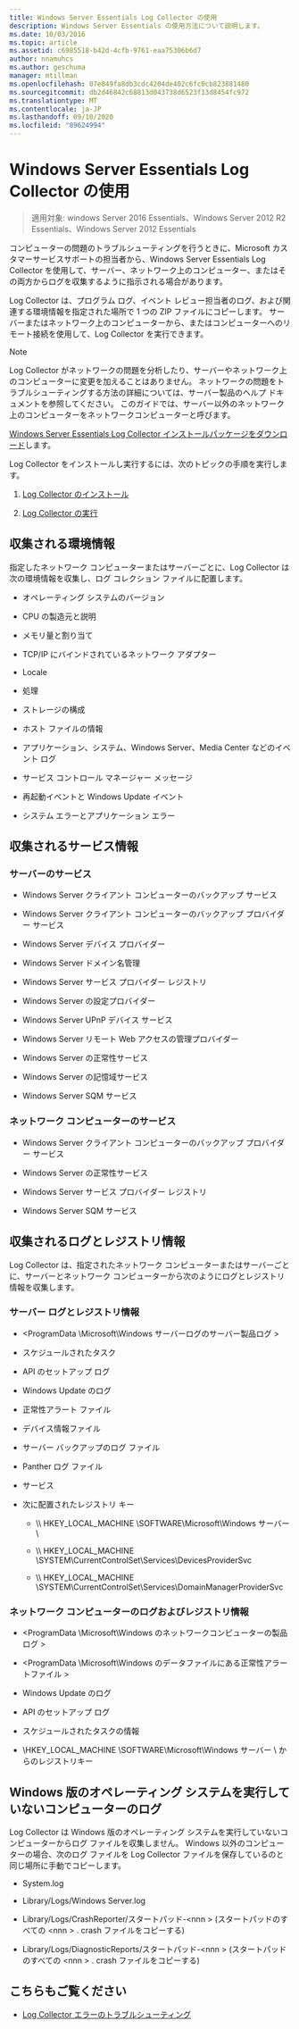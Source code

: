 ```yaml
---
title: Windows Server Essentials Log Collector の使用
description: Windows Server Essentials の使用方法について説明します。
ms.date: 10/03/2016
ms.topic: article
ms.assetid: c6985518-b42d-4cfb-9761-eaa75306b6d7
author: nnamuhcs
ms.author: geschuma
manager: mtillman
ms.openlocfilehash: 07e849fa8db3cdc4204de402c6fc0cb823881480
ms.sourcegitcommit: db2d46842c68813d043738d6523f13d8454fc972
ms.translationtype: MT
ms.contentlocale: ja-JP
ms.lasthandoff: 09/10/2020
ms.locfileid: "89624994"
---
```

# <a name="use-the-windows-server-essentials-log-collector"></a>Windows Server Essentials Log Collector の使用

>適用対象: windows Server 2016 Essentials、Windows Server 2012 R2 Essentials、Windows Server 2012 Essentials

コンピューターの問題のトラブルシューティングを行うときに、Microsoft カスタマーサービスサポートの担当者から、Windows Server Essentials Log Collector を使用して、サーバー、ネットワーク上のコンピューター、またはその両方からログを収集するように指示される場合があります。

 Log Collector は、プログラム ログ、イベント レビュー担当者のログ、および関連する環境情報を指定された場所で 1 つの ZIP ファイルにコピーします。 サーバーまたはネットワーク上のコンピューターから、またはコンピューターへのリモート接続を使用して、Log Collector を実行できます。

> [!NOTE]
>Log Collector がネットワークの問題を分析したり、サーバーやネットワーク上のコンピューターに変更を加えることはありません。 ネットワークの問題をトラブルシューティングする方法の詳細については、サーバー製品のヘルプ ドキュメントを参照してください。
>このガイドでは、サーバー以外のネットワーク上のコンピューターをネットワークコンピューターと呼びます。
>
>[Windows Server Essentials Log Collector インストールパッケージをダウンロード](https://www.microsoft.com/download/details.aspx?id=34821)します。

 Log Collector をインストールし実行するには、次のトピックの手順を実行します。

1. [Log Collector のインストール](../support/Install-the-Windows-Server-Essentials-Log-Collector.md)

2. [Log Collector の実行](../support/Run-the-Windows-Server-Essentials-Log-Collector.md)


## <a name="environment-information-collected"></a>収集される環境情報
 指定したネットワーク コンピューターまたはサーバーごとに、Log Collector は次の環境情報を収集し、ログ コレクション ファイルに配置します。

-   オペレーティング システムのバージョン

-   CPU の製造元と説明

-   メモリ量と割り当て

-   TCP/IP にバインドされているネットワーク アダプター

-   Locale

-   処理

-   ストレージの構成

-   ホスト ファイルの情報

-   アプリケーション、システム、Windows Server、Media Center などのイベント ログ

-   サービス コントロール マネージャー メッセージ

-   再起動イベントと Windows Update イベント

-   システム エラーとアプリケーション エラー

## <a name="services-information-collected"></a>収集されるサービス情報

### <a name="server-services"></a>サーバーのサービス

-   Windows Server クライアント コンピューターのバックアップ サービス

-   Windows Server クライアント コンピューターのバックアップ プロバイダー サービス

-   Windows Server デバイス プロバイダー

-   Windows Server ドメイン名管理

-   Windows Server サービス プロバイダー レジストリ

-   Windows Server の設定プロバイダー

-   Windows Server UPnP デバイス サービス

-   Windows Server リモート Web アクセスの管理プロバイダー

-   Windows Server の正常性サービス

-   Windows Server の記憶域サービス

-   Windows Server SQM サービス

### <a name="network-computer-services"></a>ネットワーク コンピューターのサービス

-   Windows Server クライアント コンピューターのバックアップ プロバイダー サービス

-   Windows Server の正常性サービス

-   Windows Server サービス プロバイダー レジストリ

-   Windows Server SQM サービス

## <a name="logs-and-registry-information-collected"></a>収集されるログとレジストリ情報
 Log Collector は、指定されたネットワーク コンピューターまたはサーバーごとに、サーバーとネットワーク コンピューターから次のようにログとレジストリ情報を収集します。

### <a name="server-logs-and-registry-information"></a>サーバー ログとレジストリ情報

-   <ProgramData \Microsoft\Windows サーバーログのサーバー製品ログ \>

-   スケジュールされたタスク

-   API のセットアップ ログ

-   Windows Update のログ

-   正常性アラート ファイル

-   デバイス情報ファイル

-   サーバー バックアップのログ ファイル

-   Panther ログ ファイル

-   サービス

-   次に配置されたレジストリ キー

    -   \\\ HKEY_LOCAL_MACHINE \SOFTWARE\Microsoft\Windows サーバー \

    -   \\\ HKEY_LOCAL_MACHINE \SYSTEM\CurrentControlSet\Services\DevicesProviderSvc

    -   \\\ HKEY_LOCAL_MACHINE \SYSTEM\CurrentControlSet\Services\DomainManagerProviderSvc

### <a name="network-computer-logs-and-registry-information"></a>ネットワーク コンピューターのログおよびレジストリ情報

-   <ProgramData \Microsoft\Windows のネットワークコンピューターの製品ログ \>

-   <ProgramData \Microsoft\Windows のデータファイルにある正常性アラートファイル \>

-   Windows Update のログ

-   API のセットアップ ログ

-   スケジュールされたタスクの情報

-   \\HKEY_LOCAL_MACHINE \SOFTWARE\Microsoft\Windows サーバー \ からのレジストリキー

## <a name="logs-for-computers-that-do-not-run-a-version-of-the-windows-operating-system"></a>Windows 版のオペレーティング システムを実行していないコンピューターのログ
 Log Collector は Windows 版のオペレーティング システムを実行していないコンピューターからログ ファイルを収集しません。 Windows 以外のコンピューターの場合、次のログ ファイルを Log Collector ファイルを保存しているのと同じ場所に手動でコピーします。

-   System.log

-   Library/Logs/Windows Server.log

-   Library/Logs/CrashReporter/スタートパッド-<nnn \> (スタートパッドのすべての <nnn \> . crash ファイルをコピーする)

-   Library/Logs/DiagnosticReports/スタートパッド-<nnn \> (スタートパッドのすべての <nnn \> . crash ファイルをコピーする)

## <a name="see-also"></a>こちらもご覧ください

-   [Log Collector エラーのトラブルシューティング](../support/Troubleshoot-Windows-Server-Essentials-Log-Collector-Errors.md)

